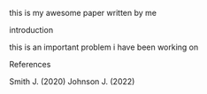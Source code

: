 this is my awesome paper written by me

introduction

this is an important problem i have been working on

References

Smith J. (2020)
Johnson J. (2022)
